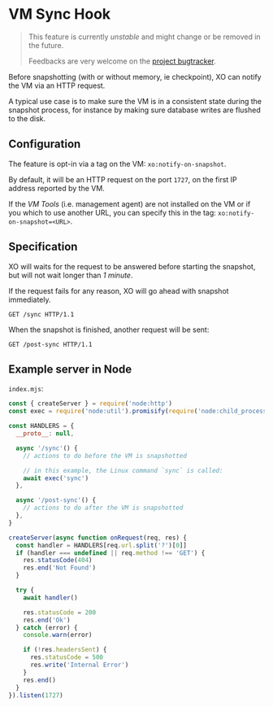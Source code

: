 # VM Sync Hook

> This feature is currently _unstable_ and might change or be removed in the future.
>
> Feedbacks are very welcome on the [project bugtracker](https://github.com/vatesfr/xen-orchestra/issues).

Before snapshotting (with or without memory, ie checkpoint), XO can notify the VM via an HTTP request.

A typical use case is to make sure the VM is in a consistent state during the snapshot process, for instance by making sure database writes are flushed to the disk.

## Configuration

The feature is opt-in via a tag on the VM: `xo:notify-on-snapshot`.

By default, it will be an HTTP request on the port `1727`, on the first IP address reported by the VM.

If the _VM Tools_ (i.e. management agent) are not installed on the VM or if you which to use another URL, you can specify this in the tag: `xo:notify-on-snapshot=<URL>`.

## Specification

XO will waits for the request to be answered before starting the snapshot, but will not wait longer than _1 minute_.

If the request fails for any reason, XO will go ahead with snapshot immediately.

```http
GET /sync HTTP/1.1
```

When the snapshot is finished, another request will be sent:

```http
GET /post-sync HTTP/1.1
```

## Example server in Node

`index.mjs`:

```js
const { createServer } = require('node:http')
const exec = require('node:util').promisify(require('node:child_process').exec)

const HANDLERS = {
  __proto__: null,

  async '/sync'() {
    // actions to do before the VM is snapshotted

    // in this example, the Linux command `sync` is called:
    await exec('sync')
  },

  async '/post-sync'() {
    // actions to do after the VM is snapshotted
  },
}

createServer(async function onRequest(req, res) {
  const handler = HANDLERS[req.url.split('?')[0]]
  if (handler === undefined || req.method !== 'GET') {
    res.statusCode(404)
    res.end('Not Found')
  }

  try {
    await handler()

    res.statusCode = 200
    res.end('Ok')
  } catch (error) {
    console.warn(error)

    if (!res.headersSent) {
      res.statusCode = 500
      res.write('Internal Error')
    }
    res.end()
  }
}).listen(1727)
```
